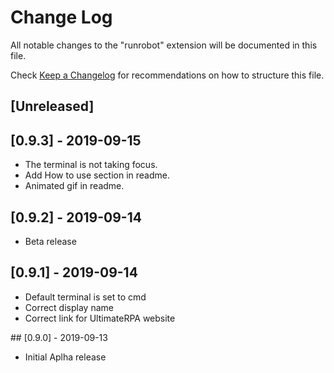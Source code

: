 # Change Log

All notable changes to the "runrobot" extension will be documented in this file.

Check [Keep a Changelog](http://keepachangelog.com/) for recommendations on how to structure this file.

## [Unreleased]

## [0.9.3] - 2019-09-15
- The terminal is not taking focus.
- Add How to use section in readme.
- Animated gif in readme.

## [0.9.2] - 2019-09-14
- Beta release

## [0.9.1] - 2019-09-14
- Default terminal is set to cmd
- Correct display name
- Correct link for UltimateRPA website

## [0.9.0] - 2019-09-13

- Initial Aplha release
